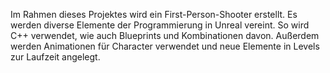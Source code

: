 Im Rahmen dieses Projektes wird ein First-Person-Shooter erstellt. Es werden diverse Elemente der Programmierung in Unreal vereint. So wird C++ verwendet, wie auch Blueprints und Kombinationen davon. Außerdem werden Animationen für Character verwendet und neue Elemente in Levels zur Laufzeit angelegt.